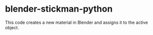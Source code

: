 # blender-stickman-python
This code creates a new material in Blender and assigns it to the active object.

